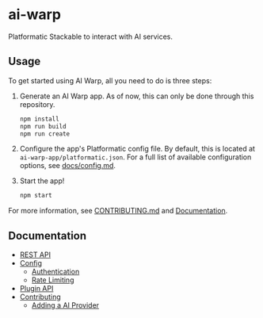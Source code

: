 # ai-warp

Platformatic Stackable to interact with AI services.

## Usage

To get started using AI Warp, all you need to do is three steps:

 1. Generate an AI Warp app. As of now, this can only be done through this repository.

    ```bash
    npm install
    npm run build
    npm run create
    ```

 2. Configure the app's Platformatic config file. By default, this is located
 at `ai-warp-app/platformatic.json`. For a full list of available configuration
 options, see [docs/config.md](./docs/config.md).

 3. Start the app!

    ```bash
    npm start
    ```

For more information, see [CONTRIBUTING.md](./CONTRIBUTING.md) and [Documentation](#documentation).

## Documentation

* [REST API](./docs/rest-api.md)
* [Config](./docs/config.md)
  * [Authentication](./docs/auth.md)
  * [Rate Limiting](./docs/rate-limiting.md)
* [Plugin API](./docs/plugin-api.md)
* [Contributing](./CONTRIBUTING.md)
  * [Adding a AI Provider](./docs/add-ai-provider.md)

